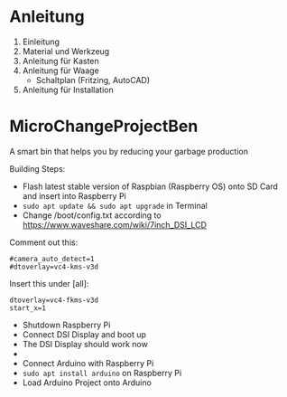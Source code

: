 # Anleitung
1. Einleitung
2. Material und Werkzeug
3. Anleitung für Kasten
4. Anleitung für Waage
   - Schaltplan (Fritzing, AutoCAD)
5. Anleitung für Installation

# MicroChangeProjectBen
A smart bin that helps you by reducing your garbage production

Building Steps:
- Flash latest stable version of Raspbian (Raspberry OS) onto SD Card and insert into Raspberry Pi
- `sudo apt update && sudo apt upgrade` in Terminal
- Change /boot/config.txt according to https://www.waveshare.com/wiki/7inch_DSI_LCD

Comment out this:
```
#camera_auto_detect=1
#dtoverlay=vc4-kms-v3d
```

Insert this under [all]:
```
dtoverlay=vc4-fkms-v3d
start_x=1
```

- Shutdown Raspberry Pi
- Connect DSI Display and boot up
- The DSI Display should work now
- <Insert Arduino Part here>
- Connect Arduino with Raspberry Pi
- `sudo apt install arduino` on Raspberry Pi
- Load Arduino Project onto Arduino
